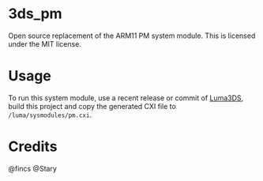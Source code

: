 # 3ds_pm
Open source replacement of the ARM11 PM system module.
This is licensed under the MIT license.

# Usage
To run this system module, use a recent release or commit of [Luma3DS](https://github.com/AuroraWright/Luma3DS/), build this project and copy the generated CXI file to `/luma/sysmodules/pm.cxi`.

# Credits
@fincs
@Stary
